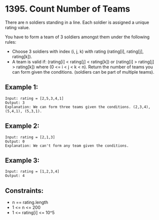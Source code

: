 # 1395. Count Number of Teams

There are n soldiers standing in a line. Each soldier is assigned a unique rating value.

You have to form a team of 3 soldiers amongst them under the following rules:

* Choose 3 soldiers with index (i, j, k) with rating (rating[i], rating[j], rating[k]).
* A team is valid if:  (rating[i] < rating[j] < rating[k]) or (rating[i] > rating[j] > rating[k]) where (0 <= i < j < k < n).
Return the number of teams you can form given the conditions. (soldiers can be part of multiple teams).

## Example 1:

```
Input: rating = [2,5,3,4,1]
Output: 3
Explanation: We can form three teams given the conditions. (2,3,4), (5,4,1), (5,3,1). 
```

## Example 2:

```
Input: rating = [2,1,3]
Output: 0
Explanation: We can't form any team given the conditions.
```

## Example 3:

```
Input: rating = [1,2,3,4]
Output: 4
```

## Constraints:

* n == rating.length
* 1 <= n <= 200
* 1 <= rating[i] <= 10^5
